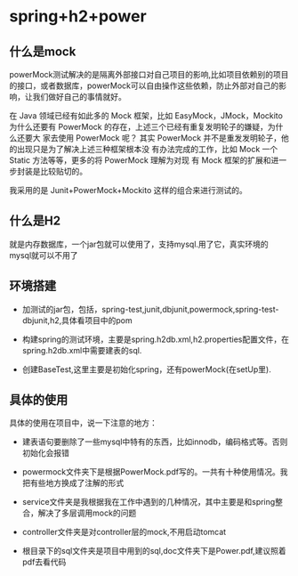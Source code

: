 spring+h2+power
==========================

什么是mock
-------------
powerMock测试解决的是隔离外部接口对自己项目的影响,比如项目依赖别的项目的接口，或者数据库，powerMock可以自由操作这些依赖，防止外部对自己的影响，让我们做好自己的事情就好。

在 Java 领域已经有如此多的 Mock 框架，比如 EasyMock，JMock，Mockito
为什么还要有 PowerMock 的存在，上述三个已经有重复发明轮子的嫌疑，为什么还要大
家去使用 PowerMock 呢？
其实 PowerMock 并不是重发发明轮子，他的出现只是为了解决上述三种框架根本没
有办法完成的工作，比如 Mock 一个 Static 方法等等，更多的将 PowerMock 理解为对现
有 Mock 框架的扩展和进一步封装是比较贴切的。

我采用的是 Junit+PowerMock+Mockito 这样的组合来进行测试的。

什么是H2
-------------
就是内存数据库，一个jar包就可以使用了，支持mysql.用了它，真实环境的mysql就可以不用了

环境搭建
-------------

* 加测试的jar包，包括，spring-test,junit,dbjunit,powermock,spring-test-dbjunit,h2,具体看项目中的pom

* 构建spring的测试环境，主要是spring.h2db.xml,h2.properties配置文件，在spring.h2db.xml中需要建表的sql.

* 创建BaseTest,这里主要是初始化spring，还有powerMock(在setUp里).


具体的使用
-------------------
具体的使用在项目中，说一下注意的地方：

* 建表语句要删除了一些mysql中特有的东西，比如innodb，编码格式等。否则初始化会报错
  
* powermock文件夹下是根据PowerMock.pdf写的。一共有十种使用情况。我把有些地方换成了注解的形式

* service文件夹是我根据我在工作中遇到的几种情况，其中主要是和spring整合，解决了多层调用mock的问题

* controller文件夹是对controller层的mock,不用启动tomcat

* 根目录下的sql文件夹是项目中用到的sql,doc文件夹下是Power.pdf,建议照着pdf去看代码